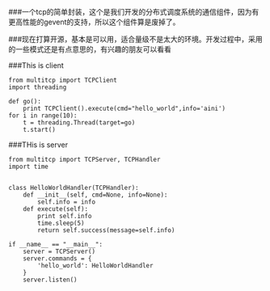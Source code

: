 
###一个tcp的简单封装，这个是我们开发的分布式调度系统的通信组件，因为有更高性能的gevent的支持，所以这个组件算是废掉了。

###现在打算开源，基本是可以用，适合量级不是太大的环境。开发过程中，采用的一些模式还是有点意思的，有兴趣的朋友可以看看

###This is client
```
from multitcp import TCPClient
import threading

def go():
    print TCPClient().execute(cmd="hello_world",info='aini')
for i in range(10):
    t = threading.Thread(target=go)
    t.start()
```


###THis is server
```
from multitcp import TCPServer, TCPHandler
import time


class HelloWorldHandler(TCPHandler):
    def __init__(self, cmd=None, info=None):
        self.info = info
    def execute(self):
        print self.info
        time.sleep(5)
        return self.success(message=self.info)

if __name__ == "__main__":
    server = TCPServer()
    server.commands = {
        'hello_world': HelloWorldHandler
    }
    server.listen()

```
